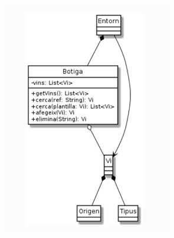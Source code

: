 ![](https://github.com/DamianPyCoder/Java__TEACHING_in_Youtube/blob/main/UML_exercices/5-14white.png)

